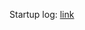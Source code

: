 Startup log: [link](https://kibana.appodeal.com/app/discover#/?_g=(time:(from:'2023-03-22T15:43:17Z',to:now))&_a=(columns:!(data),index:'336631c0-c7ef-11ed-8457-014107b8054f',query:(language:kuery,query:'staging14.appodeal.com%20and%20unicorn.log'),sort:!(!('@timestamp',desc))))



